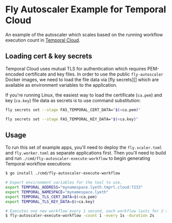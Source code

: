 Fly Autoscaler Example for Temporal Cloud
=========================================

An example of the autoscaler which scales based on the running workflow
execution count in [Temporal Cloud](https://temporal.io/cloud).

## Loading cert & key secrets

Temporal Cloud uses mutual TLS for authentication which requires PEM-encoded
certificate and key files. In order to use the public `fly-autoscaler` Docker
images, we need to load the file data via [fly secrets][] which are available
as environment variables to the application.

If you're running Linux, the easiest way to load the certificate (`ca.pem`) and
key (`ca.key`) file data as secrets is to use command substitution:

```sh
fly secrets set --stage FAS_TEMPORAL_CERT_DATA="$(<ca.pem)"
```

```sh
fly secrets set --stage FAS_TEMPORAL_KEY_DATA="$(<ca.key)"
```

## Usage

To run this set of example apps, you'll need to deploy the `fly.scaler.toml` and
`fly.worker.toml` as separate applications first. Then you'll need to build and
run `./cmd/fly-autoscaler-execute-workflow` to begin generating Temporal
workflow executions:

```sh
$ go install ./cmd/fly-autoscaler-execute-workflow
```

```sh
# Export environment variables for the tool to use.
export TEMPORAL_ADDRESS="mynamespace.lyeth.tmprl.cloud:7233"
export TEMPORAL_NAMESPACE="mynamespace.lyeth"
export TEMPORAL_TLS_CERT_DATA=$(<ca.pem)
export TEMPORAL_TLS_KEY_DATA=$(<ca.key)

# Executes one new workflow every 1 second, each workflow lasts for 2 seconds.
$ fly-autoscaler-execute-workflow -count 1 -every 1s -duration 2s
```

